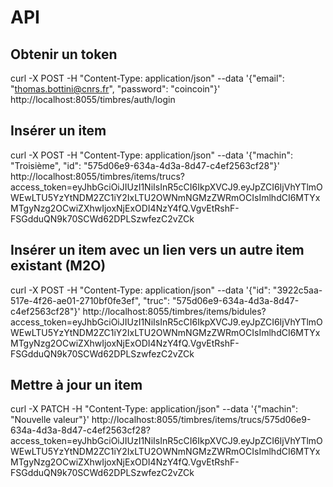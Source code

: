 # API

## Obtenir un token

curl -X POST -H "Content-Type: application/json" --data '{"email": "thomas.bottini@cnrs.fr", "password": "coincoin"}' http://localhost:8055/timbres/auth/login

## Insérer un item

curl -X POST -H "Content-Type: application/json" --data '{"machin": "Troisième", "id": "575d06e9-634a-4d3a-8d47-c4ef2563cf28"}' http://localhost:8055/timbres/items/trucs?access_token=eyJhbGciOiJIUzI1NiIsInR5cCI6IkpXVCJ9.eyJpZCI6IjVhYTlmOWEwLTU5YzYtNDM2ZC1iY2IxLTU2OWNmNGMzZWRmOCIsImlhdCI6MTYxMTgyNzg2OCwiZXhwIjoxNjExODI4NzY4fQ.VgvEtRshF-FSGdduQN9k70SCWd62DPLSzwfezC2vZCk

## Insérer un item avec un lien vers un autre item existant (M2O)

curl -X POST -H "Content-Type: application/json" --data '{"id": "3922c5aa-517e-4f26-ae01-2710bf0fe3ef", "truc": "575d06e9-634a-4d3a-8d47-c4ef2563cf28"}' http://localhost:8055/timbres/items/bidules?access_token=eyJhbGciOiJIUzI1NiIsInR5cCI6IkpXVCJ9.eyJpZCI6IjVhYTlmOWEwLTU5YzYtNDM2ZC1iY2IxLTU2OWNmNGMzZWRmOCIsImlhdCI6MTYxMTgyNzg2OCwiZXhwIjoxNjExODI4NzY4fQ.VgvEtRshF-FSGdduQN9k70SCWd62DPLSzwfezC2vZCk

## Mettre à jour un item

curl -X PATCH -H "Content-Type: application/json" --data '{"machin": "Nouvelle valeur"}' http://localhost:8055/timbres/items/trucs/575d06e9-634a-4d3a-8d47-c4ef2563cf28?access_token=eyJhbGciOiJIUzI1NiIsInR5cCI6IkpXVCJ9.eyJpZCI6IjVhYTlmOWEwLTU5YzYtNDM2ZC1iY2IxLTU2OWNmNGMzZWRmOCIsImlhdCI6MTYxMTgyNzg2OCwiZXhwIjoxNjExODI4NzY4fQ.VgvEtRshF-FSGdduQN9k70SCWd62DPLSzwfezC2vZCk